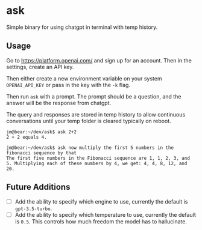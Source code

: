 # ask
Simple binary for using chatgpt in terminal with temp history.

## Usage
Go to https://platform.openai.com/ and sign up for an account. Then in the settings, create an API key.

Then either create a new environment variable on your system `OPENAI_API_KEY` or pass in the key with the `-k` flag.

Then run `ask` with a prompt. The prompt should be a question, and the answer will be the response from chatgpt.

The query and responses are stored in temp history to allow continuous conversations until your temp folder is cleared typically on reboot.

```
jm@bear:~/dev/ask$ ask 2+2
2 + 2 equals 4.

jm@bear:~/dev/ask$ ask now multiply the first 5 numbers in the fibonacci sequence by that
The first five numbers in the Fibonacci sequence are 1, 1, 2, 3, and 5. Multiplying each of these numbers by 4, we get: 4, 4, 8, 12, and 20.
```

## Future Additions
- [ ] Add the ability to specify which engine to use, currently the default is `gpt-3.5-turbo`.
- [ ] Add the ability to specify which temperature to use, currently the default is `0.5`. This controls how much freedom the model has to hallucinate.
